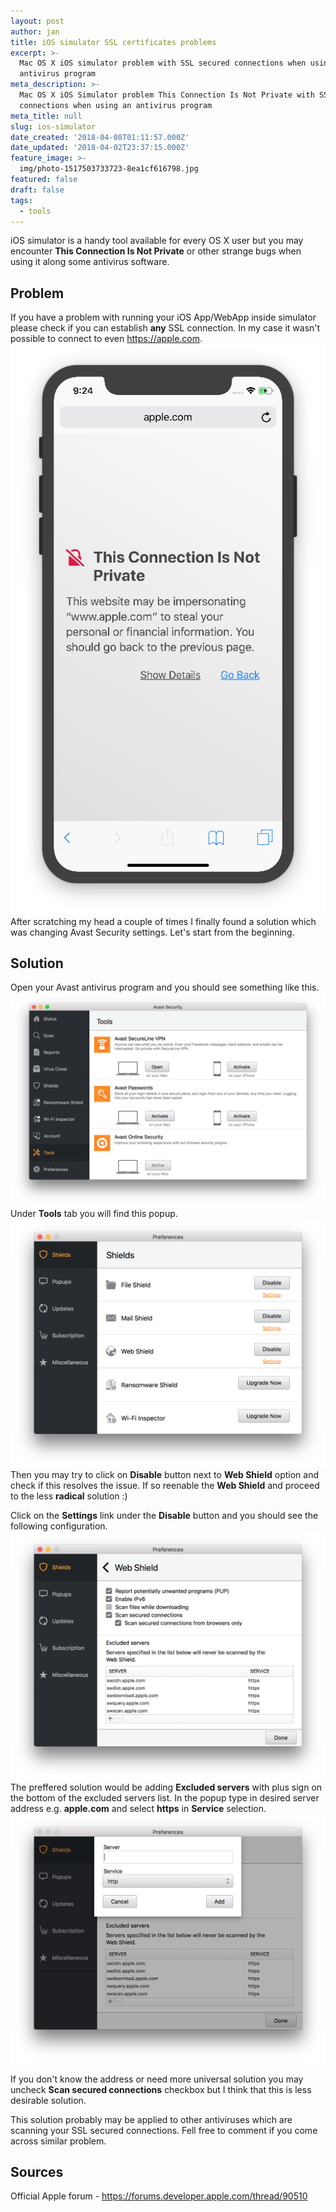 ```yaml
---
layout: post
author: jan
title: iOS simulator SSL certificates problems
excerpt: >-
  Mac OS X iOS simulator problem with SSL secured connections when using
  antivirus program
meta_description: >-
  Mac OS X iOS Simulator problem This Connection Is Not Private with SSL secured
  connections when using an antivirus program
meta_title: null
slug: ios-simulator
date_created: '2018-04-08T01:11:57.000Z'
date_updated: '2018-04-02T23:37:15.000Z'
feature_image: >-
  img/photo-1517503733723-8ea1cf616798.jpg
featured: false
draft: false
tags:
  - tools
---
```

iOS simulator is a handy tool available for every OS X user but you may encounter **This Connection Is Not Private** or other strange bugs when using it along some antivirus software.

## Problem

If you have a problem with running your iOS App/WebApp inside simulator please check if you can establish **any** SSL connection. In my case it wasn't possible to connect to even https://apple.com.
![Screen-Shot-2018-04-02-at-21.23.58](img/screen-shot-2018-04-02-at-21.23.58.png)
After scratching my head a couple of times I finally found a solution which was changing Avast Security settings. Let's start from the beginning.

## Solution

Open your Avast antivirus program and you should see something like this.
![Screen-Shot-2018-04-02-at-21.16.46](img/screen-shot-2018-04-02-at-21.16.46.png)
Under **Tools** tab you will find this popup.
![Screen-Shot-2018-04-02-at-21.16.50](img/screen-shot-2018-04-02-at-21.16.50.png)
Then you may try to click on **Disable** button next to **Web Shield** option and check if this resolves the issue.
If so reenable the **Web Shield** and proceed to the less **radical** solution :)

Click on the **Settings** link under the **Disable** button and you should see the following configuration.
![Screen-Shot-2018-04-02-at-21.17.04](img/screen-shot-2018-04-02-at-21.17.04.png)
The preffered solution would be adding **Excluded servers** with plus sign on the bottom of the excluded servers list. In the popup type in desired server address e.g. **apple.com** and select **https** in **Service** selection.
![Screen-Shot-2018-04-02-at-21.17.08](img/screen-shot-2018-04-02-at-21.17.08.png)

If you don't know the address or need more universal solution you may uncheck **Scan secured connections** checkbox but I think that this is less desirable solution.

This solution probably may be applied to other antiviruses which are scanning your SSL secured connections. Fell free to comment if you come across similar problem.

## Sources

Official Apple forum - https://forums.developer.apple.com/thread/90510

